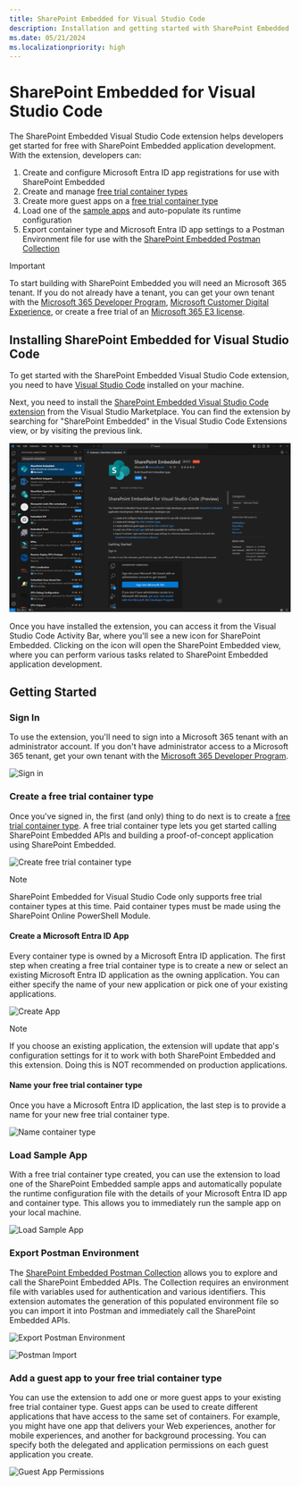 ```yaml
---
title: SharePoint Embedded for Visual Studio Code
description: Installation and getting started with SharePoint Embedded for Visual Studio Code
ms.date: 05/21/2024
ms.localizationpriority: high
---
```


# SharePoint Embedded for Visual Studio Code

The SharePoint Embedded Visual Studio Code extension helps developers get started for free with SharePoint Embedded application development. With the extension, developers can:

1. Create and configure Microsoft Entra ID app registrations for use with SharePoint Embedded
1. Create and manage [free trial container types](../concepts/app-concepts/containertypes.md#trial-use)
1. Create more guest apps on a [free trial container type](../concepts/app-concepts/containertypes.md#trial-use)
1. Load one of the [sample apps](https://github.com/microsoft/SharePoint-Embedded-Samples) and auto-populate its runtime configuration
1. Export container type and Microsoft Entra ID app settings to a Postman Environment file for use with the [SharePoint Embedded Postman Collection](https://github.com/microsoft/SharePoint-Embedded-Samples/tree/main/Postman)

> [!IMPORTANT]
> To start building with SharePoint Embedded you will need an Microsoft 365 tenant.
> If you do not already have a tenant, you can get your own tenant with the [Microsoft 365 Developer Program](https://developer.microsoft.com/microsoft-365/dev-program), [Microsoft Customer Digital Experience](https://cdx.transform.microsoft.com/), or create a free trial of an [Microsoft 365 E3 license](https://www.microsoft.com/en-us/microsoft-365/enterprise/microsoft365-plans-and-pricing).

## Installing SharePoint Embedded for Visual Studio Code

To get started with the SharePoint Embedded Visual Studio Code extension, you need to have [Visual Studio Code](https://code.visualstudio.com/) installed on your machine.

Next, you need to install the [SharePoint Embedded Visual Studio Code extension](https://marketplace.visualstudio.com/items?itemName=SharepointEmbedded.ms-sharepoint-embedded-vscode-extension) from the Visual Studio Marketplace. You can find the extension by searching for "SharePoint Embedded" in the Visual Studio Code Extensions view, or by visiting the previous link.

![SharePoint Embedded on Visual Studio Code Marketplace](../images/spe-vscode-marketplace.png)

Once you have installed the extension, you can access it from the Visual Studio Code Activity Bar, where you'll see a new icon for SharePoint Embedded. Clicking on the icon will open the SharePoint Embedded view, where you can perform various tasks related to SharePoint Embedded application development.

## Getting Started

### Sign In

To use the extension, you'll need to sign into a Microsoft 365 tenant with an administrator account.
If you don't have administrator access to a Microsoft 365 tenant, get your own tenant with the [Microsoft 365 Developer Program](https://developer.microsoft.com/microsoft-365/dev-program).

![Sign in](https://github.com/microsoft/SharePoint-Embedded-VS-Code-Extension/assets/108372230/636d45f9-5912-4e2c-9a50-8f5efa472638)



### Create a free trial container type

Once you've signed in, the first (and only) thing to do next is to create a [free trial container type](../concepts/app-concepts/containertypes.md#trial-use). A free trial container type lets you get started calling SharePoint Embedded APIs and building a proof-of-concept application using SharePoint Embedded.

![Create free trial container type](https://github.com/microsoft/SharePoint-Embedded-VS-Code-Extension/assets/108372230/a8186b2b-bdf9-400b-820b-2e6ebe51d393)

> [!NOTE]
> SharePoint Embedded for Visual Studio Code only supports free trial container types at this time. Paid container types must be made using the SharePoint Online PowerShell Module.

#### Create a Microsoft Entra ID App

Every container type is owned by a Microsoft Entra ID application. The first step when creating a free trial container type is to create a new or select an existing Microsoft Entra ID application as the owning application. You can either specify the name of your new application or pick one of your existing applications.

![Create App](https://github.com/microsoft/SharePoint-Embedded-VS-Code-Extension/assets/108372230/944ecf1b-491c-4e5c-b887-73a5d709e9c5)

> [!NOTE]
> If you choose an existing application, the extension will update that app's configuration settings for it to work with both SharePoint Embedded and this extension. Doing this is NOT recommended on production applications.

#### Name your free trial container type

Once you have a Microsoft Entra ID application, the last step is to provide a name for your new free trial container type.

![Name container type](https://github.com/microsoft/SharePoint-Embedded-VS-Code-Extension/assets/108372230/f465d36e-57e8-472a-9d10-7374a28b24b1)

### Load Sample App

With a free trial container type created, you can use the extension to load one of the SharePoint Embedded sample apps and automatically populate the runtime configuration file with the details of your Microsoft Entra ID app and container type. This allows you to immediately run the sample app on your local machine.

![Load Sample App](https://github.com/microsoft/SharePoint-Embedded-VS-Code-Extension/assets/108372230/da40cd67-83b3-4da9-b743-159edd2802fa)

### Export Postman Environment

The [SharePoint Embedded Postman Collection](https://github.com/microsoft/SharePoint-Embedded-Samples/tree/main/Postman) allows you to explore and call the SharePoint Embedded APIs. The Collection requires an environment file with variables used for authentication and various identifiers. This extension automates the generation of this populated environment file so you can import it into Postman and immediately call the SharePoint Embedded APIs.

![Export Postman Environment](https://github.com/microsoft/SharePoint-Embedded-VS-Code-Extension/assets/108372230/a549866d-55e0-4a25-b173-fc532cc7b49e)

![Postman Import](https://github.com/microsoft/SharePoint-Embedded-VS-Code-Extension/assets/108372230/06884e97-7a4c-41ea-8c19-c0eecfd2e624)

### Add a guest app to your free trial container type

You can use the extension to add one or more guest apps to your existing free trial container type. Guest apps can be used to create different applications that have access to the same set of containers. For example, you might have one app that delivers your Web experiences, another for mobile experiences, and another for background processing. You can specify both the delegated and application permissions on each guest application you create.

![Guest App Permissions](https://github.com/microsoft/SharePoint-Embedded-VS-Code-Extension/assets/108372230/d3394cf6-b174-4c07-8cca-fe742cade70b)
